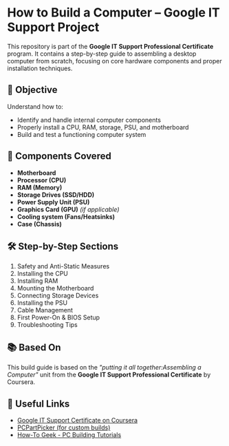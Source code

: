 
# How to Build a Computer – Google IT Support Project

This repository is part of the **Google IT Support Professional Certificate** program. It contains a step-by-step guide to assembling a desktop computer from scratch, focusing on core hardware components and proper installation techniques.

## 🧠 Objective

Understand how to:
- Identify and handle internal computer components
- Properly install a CPU, RAM, storage, PSU, and motherboard
- Build and test a functioning computer system

## 🧩 Components Covered

- **Motherboard**
- **Processor (CPU)**
- **RAM (Memory)**
- **Storage Drives (SSD/HDD)**
- **Power Supply Unit (PSU)**
- **Graphics Card (GPU)** _(if applicable)_
- **Cooling system (Fans/Heatsinks)**
- **Case (Chassis)**

## 🛠️ Step-by-Step Sections

1. Safety and Anti-Static Measures
2. Installing the CPU
3. Installing RAM
4. Mounting the Motherboard
5. Connecting Storage Devices
6. Installing the PSU
7. Cable Management
8. First Power-On & BIOS Setup
9. Troubleshooting Tips


## 📚 Based On

This build guide is based on the *"putting it all together:Assembling a Computer"* unit from the **Google IT Support Professional Certificate** by Coursera.

## 🔗 Useful Links

- [Google IT Support Certificate on Coursera](https://www.coursera.org/professional-certificates/google-it-support)
- [PCPartPicker (for custom builds)](https://pcpartpicker.com/)
- [How-To Geek - PC Building Tutorials](https://www.howtogeek.com/)
